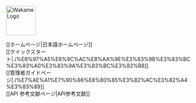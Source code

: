 <span class="align-right"><img src="/axsh/wakame-vdc/wiki/images/wakame-logo.png" alt="Wakame Logo" width="80" height="80"></span>
  
[[ホームページ|日本語ホームページ]]    
[[クイックスタート|./%E6%97%A5%E6%9C%AC%E8%AA%9E%E3%83%9B%E3%83%BC%E3%83%A0%E3%83%9A%E3%83%BC%E3%82%B8]]   
[[管理者ガイドページ|./%E7%AE%A1%E7%90%86%E8%80%85%E3%82%AC%E3%82%A4%E3%83%89]]   
[[API 参考文献ページ|API参考文献]]   

